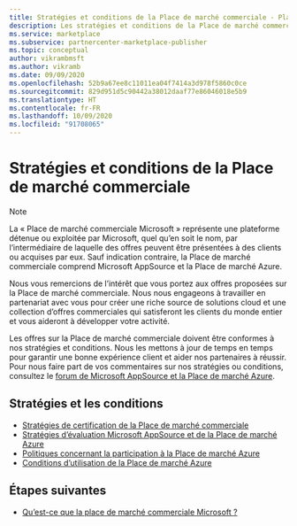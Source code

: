 ```yaml
---
title: Stratégies et conditions de la Place de marché commerciale - Place de marché Azure
description: Les stratégies et conditions de la Place de marché commerciale Microsoft s’appliquent à l’ensemble des éditeurs et offres disponibles sur la Place de marché Azure.
ms.service: marketplace
ms.subservice: partnercenter-marketplace-publisher
ms.topic: conceptual
author: vikrambmsft
ms.author: vikramb
ms.date: 09/09/2020
ms.openlocfilehash: 52b9a67ee8c11011ea04f7414a3d978f5860c0ce
ms.sourcegitcommit: 829d951d5c90442a38012daaf77e86046018e5b9
ms.translationtype: HT
ms.contentlocale: fr-FR
ms.lasthandoff: 10/09/2020
ms.locfileid: "91708065"
---
```

# <a name="commercial-marketplace-policies-and-terms"></a>Stratégies et conditions de la Place de marché commerciale

>[!Note]
>La « Place de marché commerciale Microsoft » représente une plateforme détenue ou exploitée par Microsoft, quel qu’en soit le nom, par l’intermédiaire de laquelle des offres peuvent être présentées à des clients ou acquises par eux. Sauf indication contraire, la Place de marché commerciale comprend Microsoft AppSource et la Place de marché Azure.

Nous vous remercions de l’intérêt que vous portez aux offres proposées sur la Place de marché commerciale. Nous nous engageons à travailler en partenariat avec vous pour créer une riche source de solutions cloud et une collection d’offres commerciales qui satisferont les clients du monde entier et vous aideront à développer votre activité.

Les offres sur la Place de marché commerciale doivent être conformes à nos stratégies et conditions. Nous les mettons à jour de temps en temps pour garantir une bonne expérience client et aider nos partenaires à réussir. Pour nous faire part de vos commentaires sur nos stratégies ou conditions, consultez le [forum de Microsoft AppSource et la Place de marché Azure](https://www.microsoftpartnercommunity.com/t5/Azure-Marketplace-and-AppSource/bd-p/2222).

## <a name="policies-and-terms"></a>Stratégies et les conditions

- [Stratégies de certification de la Place de marché commerciale](/legal/marketplace/certification-policies?context=/azure/marketplace/context/context)
- [Stratégies d’évaluation Microsoft AppSource et de la Place de marché Azure](/legal/marketplace/rating-review-policies?context=/azure/marketplace/context/context)
- [Politiques concernant la participation à la Place de marché Azure](/legal/marketplace/participation-policy?context=/azure/marketplace/context/context)
- [Conditions d’utilisation de la Place de marché Azure](/legal/marketplace/terms?context=/azure/marketplace/context/context)

## <a name="next-steps"></a>Étapes suivantes

- [Qu’est-ce que la place de marché commerciale Microsoft ?](overview.md)
